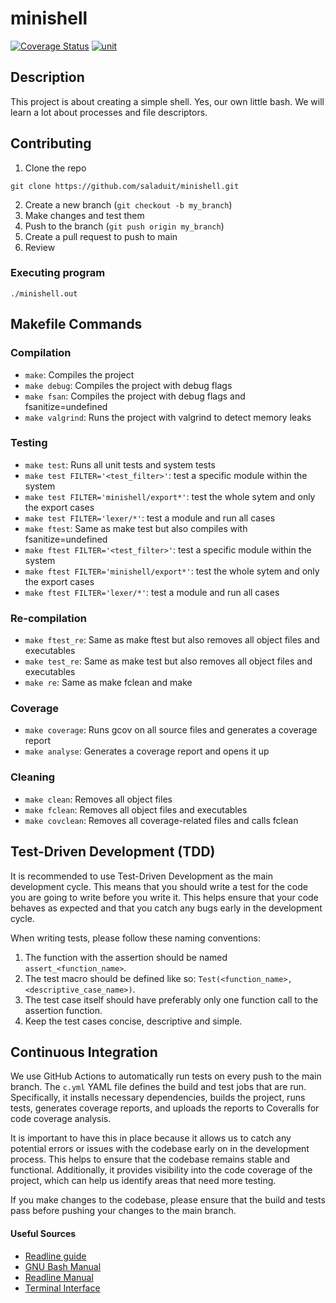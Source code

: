 # minishell
[![Coverage Status](https://coveralls.io/repos/github/saladuit/minishell/badge.svg)](https://coveralls.io/github/saladuit/minishell) [![unit](https://github.com/saladuit/minishell/actions/workflows/c.yml/badge.svg)](https://github.com/saladuit/minishell/actions/workflows/c.yml)

## Description

This project is about creating a simple shell. Yes, our own little bash. We will learn a lot about processes and file descriptors.

## Contributing
1. Clone the repo
```
git clone https://github.com/saladuit/minishell.git
```
2. Create a new branch (`git checkout -b my_branch`)
3. Make changes and test them
4. Push to the branch (`git push origin my_branch`)
5. Create a pull request to push to main
6. Review

### Executing program
```
./minishell.out
```

## Makefile Commands
### Compilation
- `make`: Compiles the project
- `make debug`: Compiles the project with debug flags
- `make fsan`: Compiles the project with debug flags and fsanitize=undefined
- `make valgrind`: Runs the project with valgrind to detect memory leaks
### Testing
- `make test`: Runs all unit tests and system tests
- `make test FILTER='<test_filter>'`: test a specific module within the system
- `make test FILTER='minishell/export*'`: test the whole sytem and only the export cases
- `make test FILTER='lexer/*'`: test a module and run all cases
- `make ftest`: Same as make test but also compiles with fsanitize=undefined
- `make ftest FILTER='<test_filter>'`: test a specific module within the system
- `make ftest FILTER='minishell/export*'`: test the whole sytem and only the export cases
- `make ftest FILTER='lexer/*'`: test a module and run all cases
### Re-compilation
- `make ftest_re`: Same as make ftest but also removes all object files and executables
- `make test_re`: Same as make test but also removes all object files and executables
- `make re`: Same as make fclean and make
### Coverage
- `make coverage`: Runs gcov on all source files and generates a coverage report
- `make analyse`: Generates a coverage report and opens it up
### Cleaning
- `make clean`: Removes all object files
- `make fclean`: Removes all object files and executables
- `make covclean`: Removes all coverage-related files and calls fclean

## Test-Driven Development (TDD)
It is recommended to use Test-Driven Development as the main development cycle. 
This means that you should write a test for the code you are going to write before you write it. 
This helps ensure that your code behaves as expected and that you catch any bugs early in the development cycle.

When writing tests, please follow these naming conventions:
1. The function with the assertion should be named `assert_<function_name>`.
2. The test macro should be defined like so: `Test(<function_name>, <descriptive_case_name>)`.
3. The test case itself should have preferably only one function call to the assertion function.
4. Keep the test cases concise, descriptive and simple.

## Continuous Integration
We use GitHub Actions to automatically run tests on every push to the main branch. 
The `c.yml` YAML file defines the build and test jobs that are run. 
Specifically, it installs necessary dependencies, builds the project, runs tests, generates coverage reports, 
and uploads the reports to Coveralls for code coverage analysis.

It is important to have this in place because it allows us to catch any potential errors or 
issues with the codebase early on in the development process. 
This helps to ensure that the codebase remains stable and functional. 
Additionally, it provides visibility into the code coverage of the project, 
which can help us identify areas that need more testing.

If you make changes to the codebase, 
please ensure that the build and tests pass before pushing your changes to the main branch.

#### Useful Sources
- [Readline guide](https://web.mit.edu/gnu/doc/html/rlman_2.html)
- [GNU Bash Manual](https://www.gnu.org/savannah-checkouts/gnu/bash/manual)
- [Readline Manual](https://man7.org/linux/man-pages/man3/readline.3.html)
- [Terminal Interface](https://www.gnu.org/software/libc/manual/html_node/Low_002dLevel-Terminal-Interface.html)
